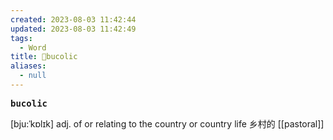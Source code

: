 ```yaml
---
created: 2023-08-03 11:42:44
updated: 2023-08-03 11:42:49
tags:
  - Word
title: 📖bucolic
aliases:
  - null
---
```


<pre><strong>bucolic</strong></pre>
[bju:ˈkɒlɪk]
adj. of or relating to the country or country life 乡村的
[[pastoral]]
